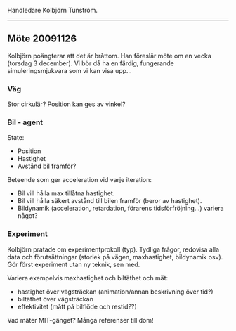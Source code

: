 Handledare Kolbjörn Tunström.


---

## Möte 20091126 ##
Kolbjörn poängterar att det är bråttom. Han föreslår möte om en vecka (torsdag 3 december). Vi bör då ha en färdig, fungerande simuleringsmjukvara som vi kan visa upp...

### Väg ###
Stor cirkulär? Position kan ges av vinkel?


### Bil - agent ###
State:
  * Position
  * Hastighet
  * Avstånd bil framför?

Beteende som ger acceleration vid varje iteration:
  * Bil vill hålla max tillåtna hastighet.
  * Bil vill hålla säkert avstånd till bilen framför (beror av hastighet).
  * Bildynamik (acceleration, retardation, förarens tidsförfröjning...) variera något?


### Experiment ###
Kolbjörn pratade om experimentprokoll (typ). Tydliga frågor, redovisa alla data och förutsättningar (storlek på vägen, maxhastighet, bildynamik osv). Gör först experiment utan ny teknik, sen med.

Variera exempelvis maxhastighet och biltäthet och mät:
  * hastighet över vägsträckan (animation/annan beskrivning över tid?)
  * biltäthet över vägsträckan
  * effektivitet (mått på bilflöde och restid??)

Vad mäter MIT-gänget? Många referenser till dom!